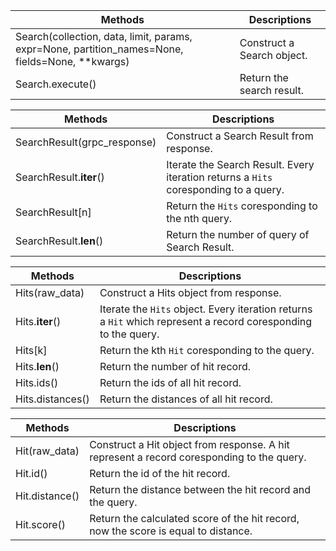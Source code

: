 | Methods                                                      | Descriptions               |
| ------------------------------------------------------------ | -------------------------- |
| Search(collection, data, limit, params, expr=None, partition_names=None, fields=None, **kwargs) | Construct a Search object. |
| Search.execute()                                             | Return the search result.  |


| Methods                     | Descriptions                                                 |
| --------------------------- | ------------------------------------------------------------ |
| SearchResult(grpc_response) | Construct a Search Result from response.                     |
| SearchResult.__iter__()     | Iterate the Search Result. Every iteration returns a `Hits` coresponding to a query. |
| SearchResult[n]             | Return the `Hits` coresponding to the nth query.             |
| SearchResult.__len__()      | Return the number of query of Search Result.                 |


| Methods          | Descriptions                                                 |
| ---------------- | ------------------------------------------------------------ |
| Hits(raw_data)   | Construct a Hits object from response.                       |
| Hits.__iter__()  | Iterate the `Hits` object. Every iteration returns a `Hit` which represent a record coresponding to the query. |
| Hits[k]          | Return the kth `Hit` coresponding to the query.              |
| Hits.__len__()   | Return the number of hit record.                             |
| Hits.ids()       | Return the ids of all hit record.                            |
| Hits.distances() | Return the distances of all hit record.                      |


| Methods        | Descriptions                                                 |
| -------------- | ------------------------------------------------------------ |
| Hit(raw_data)  | Construct a Hit object from response. A hit represent a record coresponding to the query. |
| Hit.id()       | Return the id of the hit record.                             |
| Hit.distance() | Return the distance between the hit record and the query.    |
| Hit.score()    | Return the calculated score of the hit record, now the score is equal to distance. |



